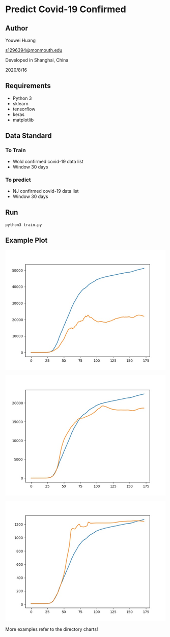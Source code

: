 # Predict Covid-19 Confirmed

## Author

Youwei Huang

s1296394@monmouth.edu

Developed in Shanghai, China

2020/8/16

## Requirements

-   Python 3
-   sklearn
-   tensorflow
-   keras
-   matplotlib

## Data Standard

### To Train

-   Wold confirmed covid-19 data list
-   Window 30 days

### To predict

-   NJ confirmed covid-19 data list
-   Window 30 days

## Run

```
python3 train.py
```

## Example Plot

![example1](./charts/t_Japan.jpg)

![example1](./charts/t_Austria.jpg)

![example1](./charts/t_China.jpg)

More examples refer to the directory charts!
